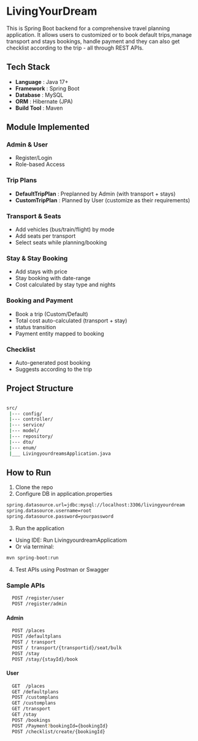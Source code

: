 # LivingYourDream 

This is Spring Boot backend for a comprehensive travel planning application. It allows users to customized or to book default trips,manage transport and stays bookings, handle payment and they can also get checklist according to the trip - all through REST APIs.

## Tech Stack

- **Language** : Java 17+
- **Framework** : Spring Boot
- **Database** : MySQL
- **ORM** : Hibernate (JPA)
- **Build Tool** : Maven

## Module Implemented

### Admin & User
- Register/Login
- Role-based Access

### Trip Plans

- **DefaultTripPlan** : Preplanned by Admin (with transport + stays)
- **CustomTripPlan** : Planned by User (customize as their requirements)

### Transport & Seats

- Add vehicles (bus/train/flight) by mode
- Add seats per transport
- Select seats while planning/booking

### Stay & Stay Booking

- Add stays with price
- Stay booking with date-range
- Cost calculated by stay type and nights

### Booking and Payment

- Book a trip (Custom/Default)
- Total cost auto-calculated (transport + stay)
- status transition 
- Payment entity mapped to booking

### Checklist

- Auto-generated post booking
- Suggests according to the trip


## Project Structure

```bash

src/
 |--- config/
 |--- controller/
 |--- service/
 |--- model/
 |--- repository/
 |--- dto/
 |--- enum/
 |___ LivingyourdreamsApplication.java

```
## How to Run

1. Clone the repo
2. Configure DB in application.properties
 ```bash
spring.datasource.url=jdbc:mysql://localhost:3306/livingyourdream
spring.datasource.username=root
spring.datasource.password=yourpassword
```
3. Run the application
 - Using IDE: Run
   LivingyourdreamApplicatiom
 - Or via terminal:
 ```bash
 mvn spring-boot:run
 ```
4. Test APIs using Postman or Swagger

### Sample APIs

```bash
  POST /register/user
  POST /register/admin
 ```

#### Admin

```bash
  POST /places
  POST /defaultplans
  POST / transport
  POST / transport/{transportid}/seat/bulk
  POST /stay
  POST /stay/{stayId}/book
 ```

#### User

```bash
  GET  /places
  GET /defaultplans
  POST /customplans
  GET /customplans
  GET /transport
  GET /stay
  POST /bookings
  POST /Payment?bookingId={bookingId}
  POST /checklist/create/{bookingId}
 ```
 